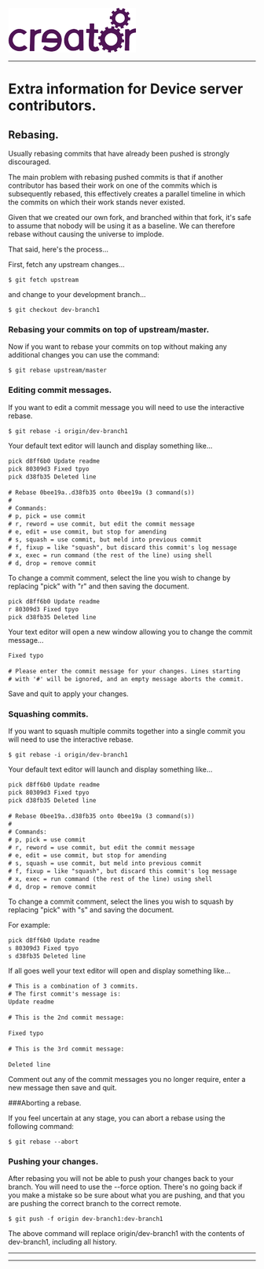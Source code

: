 ﻿

![](images/img.png)

----

# Extra information for Device server contributors.


## Rebasing.

Usually rebasing commits that have already been pushed is strongly discouraged. 

The main problem with rebasing pushed commits is that if another contributor has based
their work on one of the commits which is subsequently rebased, this effectively
creates a parallel timeline in which the commits on which their work stands never existed.

Given that we created our own fork, and branched within that fork, it's safe
to assume that nobody will be using it as a baseline. We can therefore rebase without causing
the universe to implode.

That said, here's the process...


First, fetch any upstream changes...

```
$ git fetch upstream 
```

and change to your development branch...

```
$ git checkout dev-branch1
```

### Rebasing your commits on top of upstream/master.

Now if you want to rebase your commits on top without making any additional changes you can use the command:

```
$ git rebase upstream/master
```

### Editing commit messages.

If you want to edit a commit message you will need to use the interactive rebase.

```
$ git rebase -i origin/dev-branch1
```

Your default text editor will launch and display something like...

```
pick d8ff6b0 Update readme
pick 80309d3 Fixed tpyo
pick d38fb35 Deleted line

# Rebase 0bee19a..d38fb35 onto 0bee19a (3 command(s))
#
# Commands:
# p, pick = use commit
# r, reword = use commit, but edit the commit message
# e, edit = use commit, but stop for amending
# s, squash = use commit, but meld into previous commit
# f, fixup = like "squash", but discard this commit's log message
# x, exec = run command (the rest of the line) using shell
# d, drop = remove commit
```
To change a commit comment, select the line you wish to change by replacing 
"pick" with "r" and then saving the document.

```
pick d8ff6b0 Update readme
r 80309d3 Fixed tpyo
pick d38fb35 Deleted line
```

Your text editor will open a new window allowing you to change the commit message...

```
Fixed typo

# Please enter the commit message for your changes. Lines starting
# with '#' will be ignored, and an empty message aborts the commit.
```

Save and quit to apply your changes.


### Squashing commits.

If you want to squash multiple commits together into a single commit you will need to use the interactive
rebase.

```
$ git rebase -i origin/dev-branch1
```

Your default text editor will launch and display something like...

```
pick d8ff6b0 Update readme
pick 80309d3 Fixed tpyo
pick d38fb35 Deleted line

# Rebase 0bee19a..d38fb35 onto 0bee19a (3 command(s))
#
# Commands:
# p, pick = use commit
# r, reword = use commit, but edit the commit message
# e, edit = use commit, but stop for amending
# s, squash = use commit, but meld into previous commit
# f, fixup = like "squash", but discard this commit's log message
# x, exec = run command (the rest of the line) using shell
# d, drop = remove commit
```
To change a commit comment, select the lines you wish to squash by replacing
"pick" with "s" and saving the document.


For example:

```
pick d8ff6b0 Update readme
s 80309d3 Fixed tpyo
s d38fb35 Deleted line
```

If all goes well your text editor will open and display something like... 

```
# This is a combination of 3 commits.
# The first commit's message is:
Update readme

# This is the 2nd commit message:

Fixed typo

# This is the 3rd commit message:

Deleted line
```

Comment out any of the commit messages you no longer require, enter a new message
then save and quit.


###Aborting a rebase.

If you feel uncertain at any stage, you can abort a rebase using the following command:

```
$ git rebase --abort
```


### Pushing your changes.

After rebasing you will not be able to push your changes back to your branch. You will need to use the --force option. 
There's no going back if you make a mistake so be sure about what you are pushing, and that you are pushing the correct branch to the correct remote.

```
$ git push -f origin dev-branch1:dev-branch1
```

The above command will replace origin/dev-branch1 with the contents of dev-branch1, including all history.

----

----

